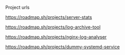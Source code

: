 Project urls

https://roadmap.sh/projects/server-stats

https://roadmap.sh/projects/log-archive-tool

https://roadmap.sh/projects/nginx-log-analyser

https://roadmap.sh/projects/dummy-systemd-service